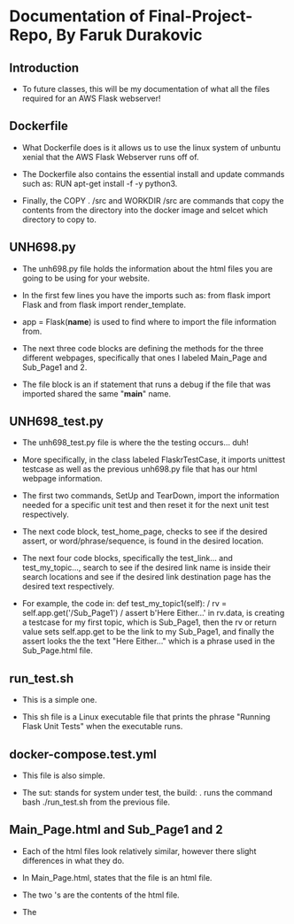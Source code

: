 # Documentation of Final-Project-Repo, By Faruk Durakovic

## Introduction

 * To future classes, this will be my documentation of what all the files required for an AWS Flask webserver!

## Dockerfile

 * What Dockerfile does is it allows us to use the linux system of unbuntu xenial that the AWS Flask Webserver runs off of.

 * The Dockerfile also contains the essential install and update commands such as: RUN apt-get install -f -y python3.

 * Finally, the COPY . /src and WORKDIR /src are commands that copy the contents from the directory into the docker image and selcet which directory to copy to.

## UNH698.py

 * The unh698.py file holds the information about the html files you are going to be using for your website.

 * In the first few lines you have the imports such as: from flask import Flask and from flask import render_template.

 * app = Flask(__name__) is used to find where to import the file information from.

 * The next three code blocks are defining the methods for the three different webpages, specifically that ones I labeled Main_Page and Sub_Page1 and 2.

 * The file block is an if statement that runs a debug if the file that was imported shared the same "__main__" name.

## UNH698_test.py

 * The unh698_test.py file is where the the testing occurs... duh!

 * More specifically, in the class labeled FlaskrTestCase, it imports unittest testcase as well as the previous unh698.py file that has our html webpage information.

 * The first two commands, SetUp and TearDown, import the information needed for a specific unit test and then reset it for the next unit test respectively.

 * The next code block, test_home_page, checks to see if the desired assert, or word/phrase/sequence, is found in the desired location.

 * The next four code blocks, specifically the test_link... and test_my_topic..., search to see if the desired link name is inside their search locations and see if the desired link destination page has the desired text respectively.

 * For example, the code in: def test_my_topic1(self): / rv = self.app.get('/Sub_Page1') / assert b'Here Either...' in rv.data, is creating a testcase for my first topic, which is Sub_Page1, then the rv or return value sets self.app.get to be the link to my Sub_Page1, and finally the assert looks the the text "Here Either..." which is a phrase used in the Sub_Page.html file.

## run_test.sh

 * This is a simple one.

 * This sh file is a Linux executable file that prints the phrase "Running Flask Unit Tests" when the executable runs.

## docker-compose.test.yml

 * This file is also simple.

 * The sut: stands for system under test, the build: . runs the command bash ./run_test.sh from the previous file.

## Main_Page.html and Sub_Page1 and 2

 * Each of the html files look relatively similar, however there slight differences in what they do.

 * In Main_Page.html, <!DOCTYPE html> states that the file is an html file.

 * The two <html>'s are the contents of the html file.

 * The <title>'s display the title of the page, in this case UNH698 Website.

 * The <body>'s reference what is shown on screen on those webpages.

 * And finally, the <a href=...> ... </a> define the link that will appear in the url bar as well as the name that will appear onscreen in the actual webpage. In this case, the url will display .../Sub_Page1, and the webpage will have a link that says Faruks Topic #1 which will take me to Sub_Page1.

 * The only things different in the Sub_Page html files is that instead of using the <a href=...> ... </a>, you can just type anything between the two <body> fields and the test will appear onscreen!

## deploy-website-staging/production.yml

 * What these files do is allow the webpages to be run from specific snapshots in your code based on what tag you used for them. 

 * In case you don't know what a tag is, when you reach a certain point in your code that it can sufficiently do a task, you can do a git command that sets a sort of waypoint that tags that milestone in the code. Then the tag can be referenced in your github account when you look through it, or you can set your website to run based off of where that tag is in your as an example.

 * The name is what is printed on screen when the command is initially executed.

 * The hosts is set to local host so that you can access the server locally through the machine running it.

 * The variables are the name of the environment, in this case stagin, the image version, which is the tag you chose, the host port is the port you use to access it, and the container port is the port Flask uses view the server.

 * The roles is a subfolder that contains a main.yml file that is referenced and has information for this code.

## configure-host.yml

 * This file configures your local machine to run docker, simple enough.

## ansible.cfg

 * This is the list of hosts, which only contains the localhost.

## main.yml

 * There are four different main.yml files so I will go over them in order as they appear.

 * The first main.yml sets values for the unh698 role. 

 * It sets the image to be the dockercloud repository of your choice, and sets the command to be python3 unh698.py, which runs unh698.py through python.

 * The next main.yml does several things.

 * It has 3 functions which are as follows: Ensure python docker-py package is installed, Start/Restart the unh698 container, and verify that the webserver is running.

 * The first command is done by using the pip command which downloads installs the latest version of docker-py.

 * The second command gets its values from the unh698 file and places the in the correct positions. It also gets the port information from the files.

 * Finally, the last command sets the url to be used to verify that the webserver is running.

 * The next main.yml updates the cache of the server every 1.8 seconds.

 * The final main.yml file includes a list of tasks that are needed to set up the docker service. Those tasks being install.yml, user.yml, and service.yml.

## user.yml

 * What this file does is adds a user to the linux group on the host.

 * The name: "{{ student_username}}" portion of this takes the username given by the command: ansible-playbook configure-host.yml -v --extra-vars "student_username=fdurakovic" and sets the username to be that name.

## service.yml 

 * This is a very simple file.

 * It ensures that the docker service is started.

 * The line says state references that state of being that the service is expected to be.

## install.yml

 * This file does five different things.

 * First, it installs the docker dependencies needed to run everything.

 * The second command sets up the docker repository key that is used to access the server.

 * The third command gets the release version of ubuntu that is running and registers it as release.

 * The fourth command adds the docker repo that you had chosen in the first main.yml file.

 * The final command installs the latest version of docker community edition by downloading the docker-ce package.

## prometheus_metrics.py

 This is the final file to be documented. 

 * This file does the "math" of the website to see how long it has been running and how many times the page has been accessed.

 * This file is very similar to the unh698.py file as it has functions used to collect the data that is being input into the system.